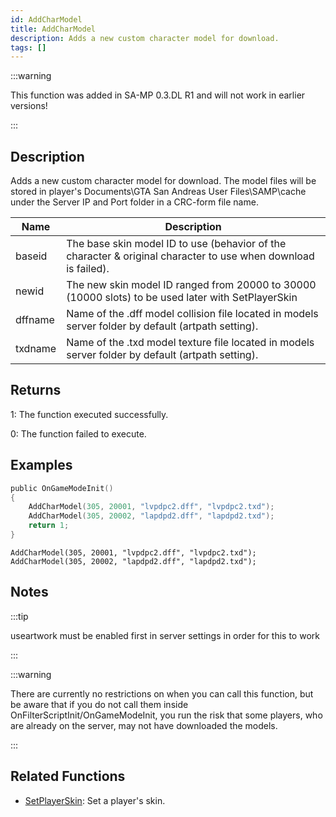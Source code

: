 ```yaml
---
id: AddCharModel
title: AddCharModel
description: Adds a new custom character model for download.
tags: []
---
```


:::warning

This function was added in SA-MP 0.3.DL R1 and will not work in earlier versions!

:::

## Description

Adds a new custom character model for download. The model files will be stored in player's Documents\GTA San Andreas User Files\SAMP\cache under the Server IP and Port folder in a CRC-form file name.

| Name    | Description                                                                                                    |
| ------- | -------------------------------------------------------------------------------------------------------------- |
| baseid  | The base skin model ID to use (behavior of the character & original character to use when download is failed). |
| newid   | The new skin model ID ranged from 20000 to 30000 (10000 slots) to be used later with SetPlayerSkin             |
| dffname | Name of the .dff model collision file located in models server folder by default (artpath setting).            |
| txdname | Name of the .txd model texture file located in models server folder by default (artpath setting).              |

## Returns

1: The function executed successfully.

0: The function failed to execute.

## Examples

```c
public OnGameModeInit()
{
	AddCharModel(305, 20001, "lvpdpc2.dff", "lvpdpc2.txd");
	AddCharModel(305, 20002, "lapdpd2.dff", "lapdpd2.txd");
	return 1;
}
```

```
AddCharModel(305, 20001, "lvpdpc2.dff", "lvpdpc2.txd");
AddCharModel(305, 20002, "lapdpd2.dff", "lapdpd2.txd");
```

## Notes

:::tip

useartwork must be enabled first in server settings in order for this to work

:::

:::warning

There are currently no restrictions on when you can call this function, but be aware that if you do not call them inside OnFilterScriptInit/OnGameModeInit, you run the risk that some players, who are already on the server, may not have downloaded the models.

:::

## Related Functions

- [SetPlayerSkin](../../scripting/functions/SetPlayerSkin.md): Set a player's skin.
